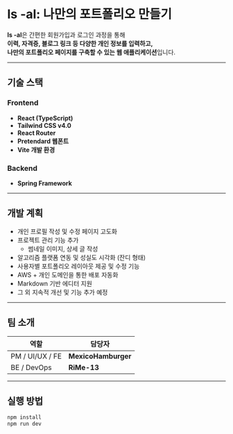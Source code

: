 # ls -al: 나만의 포트폴리오 만들기

**ls -al**은 간편한 회원가입과 로그인 과정을 통해  
**이력, 자격증, 블로그 링크 등 다양한 개인 정보를 입력하고,  
나만의 포트폴리오 페이지를 구축할 수 있는 웹 애플리케이션**입니다.

---

## 기술 스택

### Frontend
- **React (TypeScript)**
- **Tailwind CSS v4.0**
- **React Router**
- **Pretendard 웹폰트**
- **Vite 개발 환경**

### Backend
- **Spring Framework**  

---

## 개발 계획

- 개인 프로필 작성 및 수정 페이지 고도화
- 프로젝트 관리 기능 추가
  - 썸네일 이미지, 상세 글 작성
- 알고리즘 플랫폼 연동 및 성실도 시각화 (잔디 형태)
- 사용자별 포트폴리오 레이아웃 제공 및 수정 기능
- AWS + 개인 도메인을 통한 배포 자동화
- Markdown 기반 에디터 지원
- 그 외 지속적 개선 및 기능 추가 예정

---

## 팀 소개

| 역할            | 담당자         |
|----------------|----------------|
| PM / UI/UX / FE | **MexicoHamburger** |
| BE / DevOps    | **RiMe-13**         |

---

## 실행 방법

```bash
npm install
npm run dev
